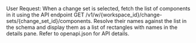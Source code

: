 User Request: When a change set is selected, fetch the list of components in it
using the API endpoint GET
/v1/w/{workspace_id}/change-sets/{change_set_id}/components. Resolve their names
against the list in the schema and display them as a list of rectangles with
names in the details pane. Refer to openapi.json for API details.
